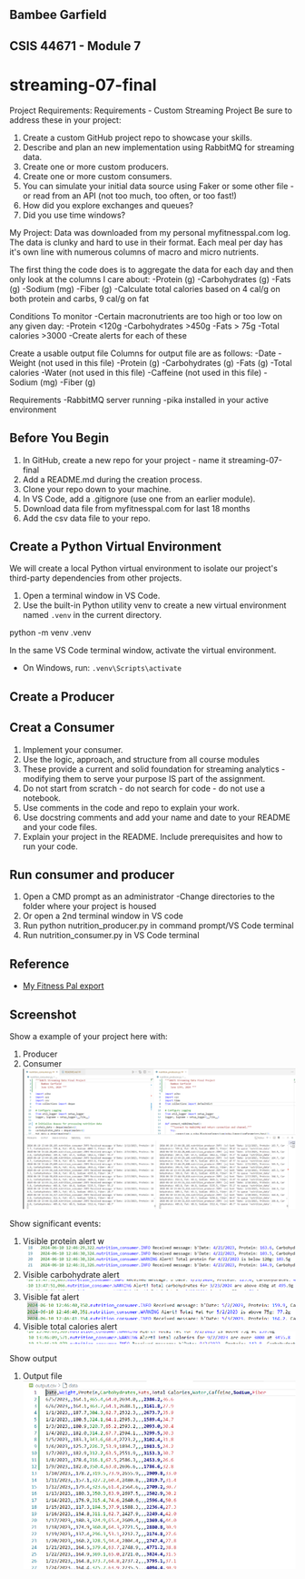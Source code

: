 ## Bambee Garfield
## CSIS 44671 - Module 7


# streaming-07-final

Project Requirements:
Requirements - Custom Streaming Project
Be sure to address these in your project:

1. Create a custom GitHub project repo to showcase your skills.
2. Describe and plan an new implementation using RabbitMQ for streaming data. 
3. Create one or more custom producers.
4. Create one or more custom consumers.
5. You can simulate your initial data source using Faker or some other file - or read from an API (not too much, too often, or too fast!)
6. How did you explore exchanges and queues?
7. Did you use time windows?

My Project:
Data was downloaded from my personal myfitnesspal.com log. The data is clunky and hard to use in their format. Each meal per day has it's own line with numerous columns of macro and micro nutrients. 

The first thing the code does is to aggregate the data for each day and then only look at the columns I care about:
    -Protein (g)
    -Carbohydrates (g)
    -Fats (g)
    -Sodium (mg)
    -Fiber (g)
    -Calculate total calories based on 4 cal/g on both protein and carbs, 9 cal/g on fat

Conditions To monitor
-Certain macronutrients are too high or too low on any given day:
    -Protein <120g
    -Carbohydrates >450g
    -Fats > 75g
    -Total calories >3000
-Create alerts for each of these

Create a usable output file
Columns for output file are as follows:
-Date
-Weight (not used in this file)
-Protein (g)
-Carbohydrates (g)
-Fats (g)
-Total calories
-Water (not used in this file)
-Caffeine (not used in this file)
-Sodium (mg)
-Fiber (g)

Requirements
-RabbitMQ server running
-pika installed in your active environment

## Before You Begin 

1. In GitHub, create a new repo for your project - name it streaming-07-final
2. Add a README.md during the creation process.
3. Clone your repo down to your machine. 
4. In VS Code, add a .gitignore (use one from an earlier module).
5. Download data file from myfitnesspal.com for last 18 months
6. Add the csv data file to your repo. 


## Create a Python Virtual Environment

We will create a local Python virtual environment to isolate our project's third-party dependencies from other projects.

1. Open a terminal window in VS Code.
2. Use the built-in Python utility venv to create a new virtual environment named `.venv` in the current directory.

python -m venv .venv

In the same VS Code terminal window, activate the virtual environment.

- On Windows, run: `.venv\Scripts\activate`

## Create a Producer

## Creat a Consumer 

1. Implement your  consumer. 
2. Use the logic, approach, and structure from all course modules
3. These provide a current and solid foundation for streaming analytics - modifying them to serve your purpose IS part of the assignment.
4. Do not start from scratch - do not search for code - do not use a notebook.
5. Use comments in the code and repo to explain your work. 
6. Use docstring comments and add your name and date to your README and your code files. 
7. Explain your project in the README. Include prerequisites and how to run your code. 

## Run consumer and producer
 1. Open a CMD prompt as an administrator 
    -Change directories to the folder where your project is housed
 2. Or open a 2nd terminal window in VS code
 3. Run python nutrition_producer.py in command prompt/VS Code terminal
 4. Run nutrition_consumer.py in VS Code terminal

## Reference

- [My Fitness Pal export](https://www.myfitnesspal.com/reports/printable-diary/bambeeg)


## Screenshot

Show a example of your project here with:
1. Producer
2. Consumer
![alt text](image-3.png)

Show significant events:
1. Visible protein alert w
![alt text](image-1.png)
2. Visible carbohydrate alert
![alt text](image-5.png)
3. Visible fat alert
![alt text](image-2.png)
4. Visible total calories alert
![alt text](image-4.png)

Show output
1. Output file
![alt text](image-6.png)
